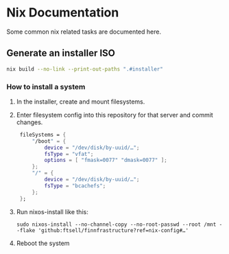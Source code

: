 # Nix Documentation

Some common nix related tasks are documented here.


## Generate an installer ISO

```bash
nix build --no-link --print-out-paths ".#installer"
```


### How to install a system

1. In the installer, create and mount filesystems.
2. Enter filesystem config into this repository for that server and commit changes.

   ```nix
    fileSystems = {
        "/boot" = {
            device = "/dev/disk/by-uuid/…";
            fsType = "vfat";
            options = [ "fmask=0077" "dmask=0077" ];
        };
        "/" = {
            device = "/dev/disk/by-uuid/…";
            fsType = "bcachefs";
        };
    };
   ```
3. Run nixos-install like this:

   ```shell
   sudo nixos-install --no-channel-copy --no-root-passwd --root /mnt --flake 'github:ftsell/finnfrastructure?ref=nix-config#…'
   ```
4. Reboot the system


